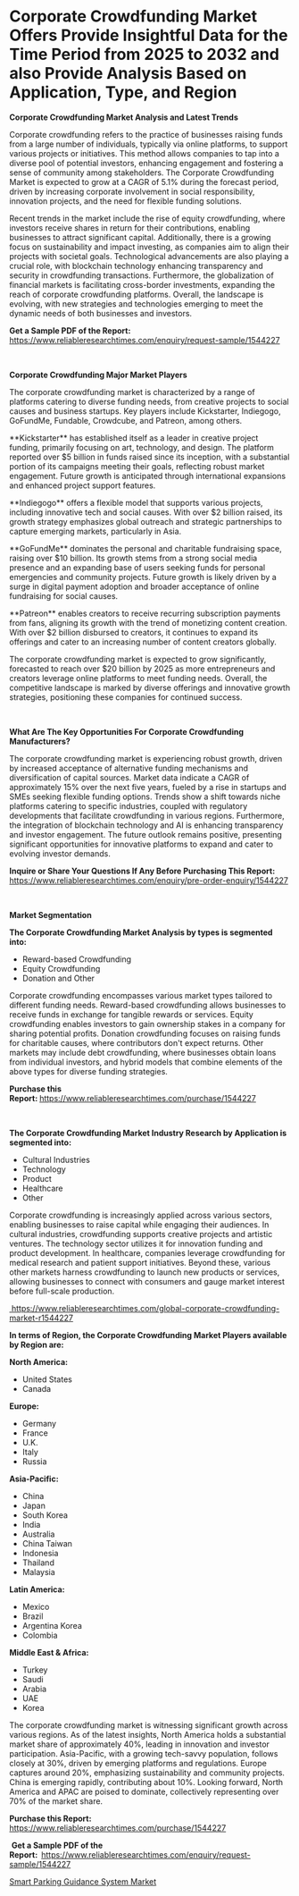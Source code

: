<p><h1>Corporate Crowdfunding Market Offers Provide Insightful Data for the Time Period from 2025 to 2032 and also Provide Analysis Based on Application, Type, and Region</h1></p><p><strong>Corporate Crowdfunding Market Analysis and Latest Trends</strong></p>
<p><p>Corporate crowdfunding refers to the practice of businesses raising funds from a large number of individuals, typically via online platforms, to support various projects or initiatives. This method allows companies to tap into a diverse pool of potential investors, enhancing engagement and fostering a sense of community among stakeholders. The Corporate Crowdfunding Market is expected to grow at a CAGR of 5.1% during the forecast period, driven by increasing corporate involvement in social responsibility, innovation projects, and the need for flexible funding solutions.</p><p>Recent trends in the market include the rise of equity crowdfunding, where investors receive shares in return for their contributions, enabling businesses to attract significant capital. Additionally, there is a growing focus on sustainability and impact investing, as companies aim to align their projects with societal goals. Technological advancements are also playing a crucial role, with blockchain technology enhancing transparency and security in crowdfunding transactions. Furthermore, the globalization of financial markets is facilitating cross-border investments, expanding the reach of corporate crowdfunding platforms. Overall, the landscape is evolving, with new strategies and technologies emerging to meet the dynamic needs of both businesses and investors.</p></p>
<p><strong>Get a Sample PDF of the Report:&nbsp;</strong> <a href="https://www.reliableresearchtimes.com/enquiry/request-sample/1544227?utm_campaign=3284&utm_medium=2&utm_source=Github&utm_content=ia&utm_term=09032025&utm_id=corporate-crowdfunding">https://www.reliableresearchtimes.com/enquiry/request-sample/1544227</a></p>
<p>&nbsp;</p>
<p><strong>Corporate Crowdfunding Major Market Players</strong></p>
<p><p>The corporate crowdfunding market is characterized by a range of platforms catering to diverse funding needs, from creative projects to social causes and business startups. Key players include Kickstarter, Indiegogo, GoFundMe, Fundable, Crowdcube, and Patreon, among others.</p><p>**Kickstarter** has established itself as a leader in creative project funding, primarily focusing on art, technology, and design. The platform reported over $5 billion in funds raised since its inception, with a substantial portion of its campaigns meeting their goals, reflecting robust market engagement. Future growth is anticipated through international expansions and enhanced project support features.</p><p>**Indiegogo** offers a flexible model that supports various projects, including innovative tech and social causes. With over $2 billion raised, its growth strategy emphasizes global outreach and strategic partnerships to capture emerging markets, particularly in Asia.</p><p>**GoFundMe** dominates the personal and charitable fundraising space, raising over $10 billion. Its growth stems from a strong social media presence and an expanding base of users seeking funds for personal emergencies and community projects. Future growth is likely driven by a surge in digital payment adoption and broader acceptance of online fundraising for social causes.</p><p>**Patreon** enables creators to receive recurring subscription payments from fans, aligning its growth with the trend of monetizing content creation. With over $2 billion disbursed to creators, it continues to expand its offerings and cater to an increasing number of content creators globally.</p><p>The corporate crowdfunding market is expected to grow significantly, forecasted to reach over $20 billion by 2025 as more entrepreneurs and creators leverage online platforms to meet funding needs. Overall, the competitive landscape is marked by diverse offerings and innovative growth strategies, positioning these companies for continued success.</p></p>
<p>&nbsp;</p>
<p><strong>What Are The Key Opportunities For Corporate Crowdfunding Manufacturers?</strong></p>
<p><p>The corporate crowdfunding market is experiencing robust growth, driven by increased acceptance of alternative funding mechanisms and diversification of capital sources. Market data indicate a CAGR of approximately 15% over the next five years, fueled by a rise in startups and SMEs seeking flexible funding options. Trends show a shift towards niche platforms catering to specific industries, coupled with regulatory developments that facilitate crowdfunding in various regions. Furthermore, the integration of blockchain technology and AI is enhancing transparency and investor engagement. The future outlook remains positive, presenting significant opportunities for innovative platforms to expand and cater to evolving investor demands.</p></p>
<p><strong>Inquire or Share Your Questions If Any Before Purchasing This Report:</strong> <a href="https://www.reliableresearchtimes.com/enquiry/pre-order-enquiry/1544227?utm_campaign=3284&utm_medium=2&utm_source=Github&utm_content=ia&utm_term=09032025&utm_id=corporate-crowdfunding">https://www.reliableresearchtimes.com/enquiry/pre-order-enquiry/1544227</a></p>
<p>&nbsp;</p>
<p><strong>Market Segmentation</strong></p>
<p><strong>The Corporate Crowdfunding Market Analysis by types is segmented into:</strong></p>
<p><ul><li>Reward-based Crowdfunding</li><li>Equity Crowdfunding</li><li>Donation and Other</li></ul></p>
<p><p>Corporate crowdfunding encompasses various market types tailored to different funding needs. Reward-based crowdfunding allows businesses to receive funds in exchange for tangible rewards or services. Equity crowdfunding enables investors to gain ownership stakes in a company for sharing potential profits. Donation crowdfunding focuses on raising funds for charitable causes, where contributors don't expect returns. Other markets may include debt crowdfunding, where businesses obtain loans from individual investors, and hybrid models that combine elements of the above types for diverse funding strategies.</p></p>
<p><strong>Purchase this Report:&nbsp;</strong><a href="https://www.reliableresearchtimes.com/purchase/1544227?utm_campaign=3284&utm_medium=2&utm_source=Github&utm_content=ia&utm_term=09032025&utm_id=corporate-crowdfunding">https://www.reliableresearchtimes.com/purchase/1544227</a></p>
<p>&nbsp;</p>
<p><strong>The Corporate Crowdfunding Market Industry Research by Application is segmented into:</strong></p>
<p><ul><li>Cultural Industries</li><li>Technology</li><li>Product</li><li>Healthcare</li><li>Other</li></ul></p>
<p><p>Corporate crowdfunding is increasingly applied across various sectors, enabling businesses to raise capital while engaging their audiences. In cultural industries, crowdfunding supports creative projects and artistic ventures. The technology sector utilizes it for innovation funding and product development. In healthcare, companies leverage crowdfunding for medical research and patient support initiatives. Beyond these, various other markets harness crowdfunding to launch new products or services, allowing businesses to connect with consumers and gauge market interest before full-scale production.</p></p>
<p><a href="https://www.reliableresearchtimes.com/global-corporate-crowdfunding-market-r1544227?utm_campaign=3284&utm_medium=2&utm_source=Github&utm_content=ia&utm_term=09032025&utm_id=corporate-crowdfunding">&nbsp;https://www.reliableresearchtimes.com/global-corporate-crowdfunding-market-r1544227</a></p>
<p><strong>In terms of Region, the Corporate Crowdfunding Market Players available by Region are:</strong></p>
<p>
    <p> <strong> North America: </strong>
        <ul>
            <li>United States</li>
            <li>Canada</li>
        </ul>
        </p> 
    <p> <strong> Europe: </strong>
        <ul>
            <li>Germany</li>
            <li>France</li>
            <li>U.K.</li>
            <li>Italy</li>
            <li>Russia</li>
        </ul>
        </p> 
    <p> <strong> Asia-Pacific: </strong>
        <ul>
            <li>China</li>
            <li>Japan</li>
            <li>South Korea</li>
            <li>India</li>
            <li>Australia</li>
            <li>China Taiwan</li>
            <li>Indonesia</li>
            <li>Thailand</li>
            <li>Malaysia</li>
        </ul>
        </p> 
    <p> <strong> Latin America: </strong>
        <ul>
            <li>Mexico</li>
            <li>Brazil</li>
            <li>Argentina Korea</li>
            <li>Colombia</li>
        </ul>
        </p> 
    <p> <strong> Middle East & Africa: </strong>
        <ul>
            <li>Turkey</li>
            <li>Saudi</li>
            <li>Arabia</li>
            <li>UAE</li>
            <li>Korea</li>
        </ul>
    </p>
    </p>
<p><p>The corporate crowdfunding market is witnessing significant growth across various regions. As of the latest insights, North America holds a substantial market share of approximately 40%, leading in innovation and investor participation. Asia-Pacific, with a growing tech-savvy population, follows closely at 30%, driven by emerging platforms and regulations. Europe captures around 20%, emphasizing sustainability and community projects. China is emerging rapidly, contributing about 10%. Looking forward, North America and APAC are poised to dominate, collectively representing over 70% of the market share.</p></p>
<p><strong>Purchase this Report: </strong><a href="https://www.reliableresearchtimes.com/purchase/1544227?utm_campaign=3284&utm_medium=2&utm_source=Github&utm_content=ia&utm_term=09032025&utm_id=corporate-crowdfunding">https://www.reliableresearchtimes.com/purchase/1544227</a></p>
<p>&nbsp;<strong>Get a Sample PDF of the Report:&nbsp;&nbsp;</strong><a href="https://www.reliableresearchtimes.com/enquiry/request-sample/1544227?utm_campaign=3284&utm_medium=2&utm_source=Github&utm_content=ia&utm_term=09032025&utm_id=corporate-crowdfunding">https://www.reliableresearchtimes.com/enquiry/request-sample/1544227</a></p>
<p><strong></strong></p>
<p><p><a href="https://github.com/azorrotutus/Market-Research-Report-List-1/blob/main/smart-parking-guidance-system-market.md?utm_campaign=3284&utm_medium=2&utm_source=Github&utm_content=ia&utm_term=09032025&utm_id=corporate-crowdfunding">Smart Parking Guidance System Market</a></p></p>